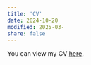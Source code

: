 ```yaml
---
title: 'CV'
date: 2024-10-20
modified: 2025-03-
share: false
---
```


You can view my CV <a href="/uploads/cv.pdf" target="_blank" class="btn btn-primary">here</a>.
